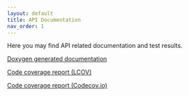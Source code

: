 ```yaml
---
layout: default
title: API Documentation
nav_order: 1
---
```


Here you may find API related documentation and test results. 

[Doxygen generated documentation](2_doxygen.md)

[Code coverage report (LCOV)](3_lcov_report.md)

[Code coverage report (Codecov.io)](https://app.codecov.io/gh/Battery-Intelligence-Lab/dtw-cpp/)